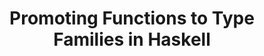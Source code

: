 ---
title: Promoting Functions to Type Families in Haskell
paper-url: http://ics.p.lodz.pl/~stolarek/_media/pl:research:eisenberg_stolarek_promotion.pdf
authors:
- Richard A. Eisenberg
- Jan Stolarek
type: paper
tags:
- defunctionalization
- type families
doHaskell-type: research paper
dohaskell-collections:
- Haskell Symposium 2014
dohaskell-year: 2014
---